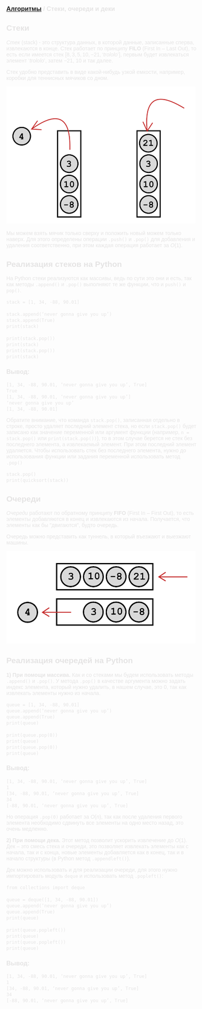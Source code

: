 <script type="text/javascript" id="MathJax-script" async
  src="https://cdn.jsdelivr.net/npm/mathjax@3/es5/tex-mml-chtml.js">
</script>

<script>
  MathJax = {
    tex: {
      inlineMath: [['$', '$']]
    }
  };
</script>

<span style="color: #E5E4E4; font-family: Helvetica;">

### [Алгоритмы](README.md) / Стеки, очереди и деки

## **Стеки**

*Стек* (stack) - это структура данных, в которой данные, записанные сперва, извлекаются в конце. Стек работает по принципу **FILO** (First In – Last Out), то есть если имеется стек $[8, 3, 5, 10, -21, ‘trololo’]$, первым будет извлекаться элемент $‘trololo’$, затем $-21$, $10$ и так далее.

Стек удобно представить в виде какой-нибудь узкой емкости, например, коробки для теннисных мячиков со дном.

<img src="assets/stack.png" alt="Stack" width="500"/>

Мы можем взять мячик только сверху и положить новый можем только наверх. Для этого определены операции `.push()` и `.pop()` для добавления и удаления соответственно, при этом каждая операция работает за $O(1)$.

## **Реализация стеков на Python**

На Python стеки реализуются как массивы, ведь по сути это они и есть, так как методы `.append()` и `.pop()` выполняют те же функции, что и `push()` и `pop()`.

    stack = [1, 34, -88, 90.01]

    stack.append(‘never gonna give you up’)
    stack.append(True)
    print(stack)

    print(stack.pop())
    print(stack)
    print(stack.pop())
    print(stack)

### **Вывод:**

    [1, 34, -88, 90.01, ‘never gonna give you up’, True]
    True
    [1, 34, -88, 90.01, ‘never gonna give you up’]
    ‘never gonna give you up’
    [1, 34, -88, 90.01]

Обратите внимание, что команда `stack.pop()`, записанная отдельно в строке, просто удаляет последний элемент стека, но если `stack.pop()` будет записано как значение переменной или аргумент функции (например, `n = stack.pop()` или `print(stack.pop())`), то в этом случае берется не стек без последнего элемента, а извлекаемый элемент. При этом последний элемент удаляется. Чтобы использовать стек без последнего элемента, нужно до использования функции или задания переменной использовать метод `.pop()`

    stack.pop()
    print(quicksort(stack))

## **Очереди**

*Очереди* работают по обратному принципу **FIFO** (First In – First Out), то есть элементы добавляются в конец и извлекаются из начала. Получается, что элементы как бы "двигаются", будто очередь.

Очередь можно представить как туннель, в который въезжают и выезжают машины.

<img src="assets/queue.png" alt="Queue" width="500"/>

## **Реализация очередей на Python**

**1) При помощи массива.** Как и со стеками мы будем использовать методы `.append()` и `.pop()`. У метода `.pop()` в качестве аргумента можно задать индекс элемента, который нужно удалить, в нашем случае, это $0$, так как извлекать элементы нужно из начала.

    queue = [1, 34, -88, 90.01]
    queue.append(‘never gonna give you up’)
    queue.append(True)
    print(queue)

    print(queue.pop(0))
    print(queue)
    print(queue.pop(0))
    print(queue)

### **Вывод:**

    [1, 34, -88, 90.01, ‘never gonna give you up’, True]
    1
    [34, -88, 90.01, ‘never gonna give you up’, True]
    34
    [-88, 90.01, ‘never gonna give you up’, True]

Но операция `.pop(0)` работает за $O(n)$, так как после удаления первого элемента необходимо сдвинуть все элементы на одно место назад, это очень медленно.

**2) При помощи дека.** Этот метод позволит ускорить извлечение до $O(1)$. Дек – это смесь стека и очереди, это позволяет извлекать элементы как с начала, так и с конца, новые элементы добавляется как в конец, так и в начало структуры (в Python метод `.appendleft()`).

Дек можно использовать и для реализации очереди, для этого нужно импортировать модуль `deque` и использовать метод `.popleft()`:

    from collections import deque

    queue = deque([1, 34, -88, 90.01])
    queue.append(‘never gonna give you up’)
    queue.append(True)
    print(queue)

    print(queue.popleft())
    print(queue)
    print(queue.popleft())
    print(queue)

### **Вывод:**

    [1, 34, -88, 90.01, ‘never gonna give you up’, True]
    1
    [34, -88, 90.01, ‘never gonna give you up’, True]
    34
    [-88, 90.01, ‘never gonna give you up’, True]
